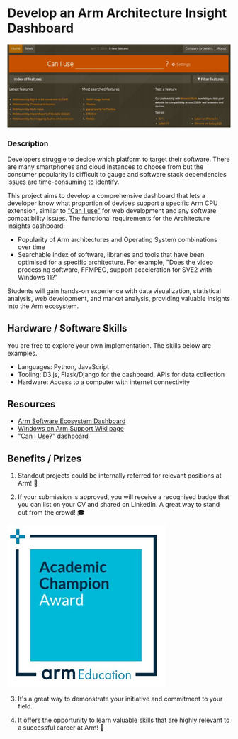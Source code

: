 # Develop an Arm Architecture Insight Dashboard
![supporting image](./images/can-i-use.jpg)


### Description
Developers struggle to decide which platform to target their software. There are many smartphones and cloud instances to choose from but the consumer popularity is difficult to gauge and software stack dependencies issues are time-consuming to identify.

This project aims to develop a comprehensive dashboard that lets a developer know what proportion of devices support a specific Arm CPU extension, similar to [“Can I use”](https://caniuse.com/) for web development and any software compatibility issues. The functional requirements for the Architecture Insights dashboard:

- Popularity of Arm architectures and Operating System combinations over time
- Searchable index of software, libraries and tools that have been optimised for a specific architecture. For example, "Does the video processing software, FFMPEG, support acceleration for SVE2 with Windows 11?"

 
Students will gain hands-on experience with data visualization, statistical analysis, web development, and market analysis, providing valuable insights into the Arm ecosystem. 

## Hardware / Software Skills

You are free to explore your own implementation. The skills below are examples.

- Languages: Python, JavaScript
- Tooling: D3.js, Flask/Django for the dashboard, APIs for data collection
- Hardware: Access to a computer with internet connectivity


## Resources

- [Arm Software Ecosystem Dashboard](https://www.arm.com/developer-hub/ecosystem-dashboard)
- [Windows on Arm Support Wiki page](https://linaro.atlassian.net/wiki/spaces/WOAR/overview)
- ["Can I Use?" dashboard](https://caniuse.com/) 


## Benefits / Prizes

1. Standout projects could be internally referred for relevant positions at Arm! :page_with_curl:

2. If your submission is approved, you will receive a recognised badge that you can list on your CV and shared on LinkedIn. A great way to stand out from the crowd! :mortar_board:

![academic_badge](../../images/ACA_badge.jpg)

3. It's a great way to demonstrate your initiative and commitment to your field. 

4. It offers the opportunity to learn valuable skills that are highly relevant to a successful career at Arm!  :tada:
